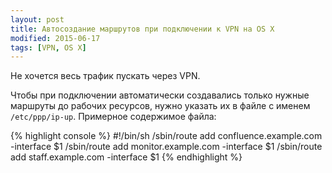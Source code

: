 ```yaml
---
layout: post
title: Автосоздание маршрутов при подключении к VPN на OS X
modified: 2015-06-17
tags: [VPN, OS X]
---
```

Не хочется весь трафик пускать через VPN.

Чтобы при подключении автоматически создавались только нужные маршруты до рабочих ресурсов, нужно указать их в файле с именем `/etc/ppp/ip-up`. Примерное содержимое файла:

{% highlight console %}
#!/bin/sh
/sbin/route add confluence.example.com -interface $1
/sbin/route add monitor.example.com -interface $1
/sbin/route add staff.example.com -interface $1
{% endhighlight %}